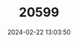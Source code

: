 ---
title: "20599"
category: "Sphaeronycteris toxophyllum"
draft: false
date: 2024-02-22 13:03:50
languages:
  English: ["Visored Bat"]
---